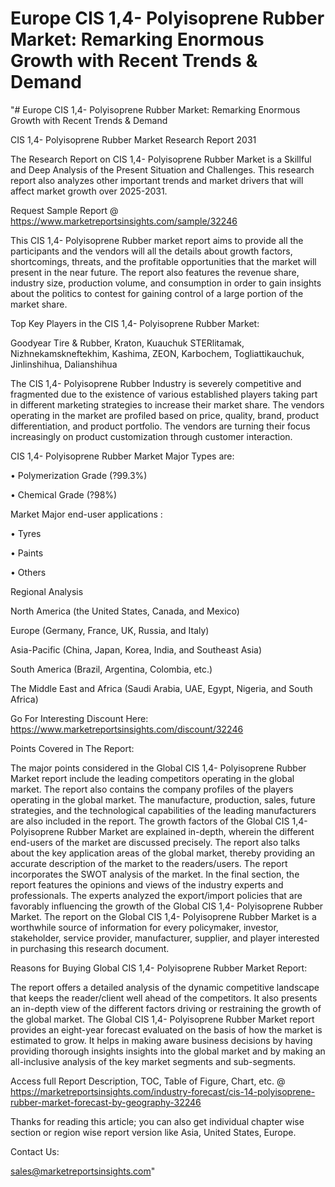 # Europe CIS 1,4- Polyisoprene Rubber Market: Remarking Enormous Growth with Recent Trends & Demand
"# Europe CIS 1,4- Polyisoprene Rubber Market: Remarking Enormous Growth with Recent Trends & Demand

CIS 1,4- Polyisoprene Rubber Market Research Report 2031

The Research Report on CIS 1,4- Polyisoprene Rubber Market is a Skillful and Deep Analysis of the Present Situation and Challenges. This research report also analyzes other important trends and market drivers that will affect market growth over 2025-2031.

Request Sample Report @ https://www.marketreportsinsights.com/sample/32246

This CIS 1,4- Polyisoprene Rubber market report aims to provide all the participants and the vendors will all the details about growth factors, shortcomings, threats, and the profitable opportunities that the market will present in the near future. The report also features the revenue share, industry size, production volume, and consumption in order to gain insights about the politics to contest for gaining control of a large portion of the market share.

Top Key Players in the CIS 1,4- Polyisoprene Rubber Market:

Goodyear Tire & Rubber, Kraton, Kuauchuk STERlitamak, Nizhnekamskneftekhim, Kashima, ZEON, Karbochem, Togliattikauchuk, Jinlinshihua, Dalianshihua

The CIS 1,4- Polyisoprene Rubber Industry is severely competitive and fragmented due to the existence of various established players taking part in different marketing strategies to increase their market share. The vendors operating in the market are profiled based on price, quality, brand, product differentiation, and product portfolio. The vendors are turning their focus increasingly on product customization through customer interaction.

CIS 1,4- Polyisoprene Rubber Market Major Types are:

• Polymerization Grade (?99.3%)

• Chemical Grade (?98%)

Market Major end-user applications :

• Tyres

• Paints

• Others

Regional Analysis

North America (the United States, Canada, and Mexico)

Europe (Germany, France, UK, Russia, and Italy)

Asia-Pacific (China, Japan, Korea, India, and Southeast Asia)

South America (Brazil, Argentina, Colombia, etc.)

The Middle East and Africa (Saudi Arabia, UAE, Egypt, Nigeria, and South Africa)

Go For Interesting Discount Here: https://www.marketreportsinsights.com/discount/32246

Points Covered in The Report:

The major points considered in the Global CIS 1,4- Polyisoprene Rubber Market report include the leading competitors operating in the global market.
The report also contains the company profiles of the players operating in the global market.
The manufacture, production, sales, future strategies, and the technological capabilities of the leading manufacturers are also included in the report.
The growth factors of the Global CIS 1,4- Polyisoprene Rubber Market are explained in-depth, wherein the different end-users of the market are discussed precisely.
The report also talks about the key application areas of the global market, thereby providing an accurate description of the market to the readers/users.
The report incorporates the SWOT analysis of the market. In the final section, the report features the opinions and views of the industry experts and professionals. The experts analyzed the export/import policies that are favorably influencing the growth of the Global CIS 1,4- Polyisoprene Rubber Market.
The report on the Global CIS 1,4- Polyisoprene Rubber Market is a worthwhile source of information for every policymaker, investor, stakeholder, service provider, manufacturer, supplier, and player interested in purchasing this research document.

Reasons for Buying Global CIS 1,4- Polyisoprene Rubber Market Report:

The report offers a detailed analysis of the dynamic competitive landscape that keeps the reader/client well ahead of the competitors.
It also presents an in-depth view of the different factors driving or restraining the growth of the global market.
The Global CIS 1,4- Polyisoprene Rubber Market report provides an eight-year forecast evaluated on the basis of how the market is estimated to grow.
It helps in making aware business decisions by having providing thorough insights insights into the global market and by making an all-inclusive analysis of the key market segments and sub-segments.

Access full Report Description, TOC, Table of Figure, Chart, etc. @ https://marketreportsinsights.com/industry-forecast/cis-14-polyisoprene-rubber-market-forecast-by-geography-32246

Thanks for reading this article; you can also get individual chapter wise section or region wise report version like Asia, United States, Europe.

Contact Us:

sales@marketreportsinsights.com"
